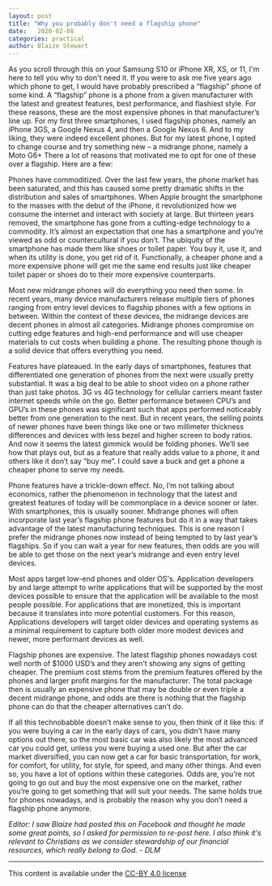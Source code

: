 ```yaml
---
layout: post
title: "Why you probably don't need a flagship phone"
date:   2020-02-08
categories: practical
author: Blaize Stewart
---
```


As you scroll through this on your Samsung S10 or iPhone XR, XS, or 11, I'm here to tell you why to don't need it. If you were to ask me five years ago which phone to get, I would have probably prescribed a “flagship” phone of some kind. A “flagship” phone is a phone from a given manufacturer with the latest and greatest features, best performance, and flashiest style. For these reasons, these are the most expensive phones in that manufacturer’s line up. For my first three smartphones, I used flagship phones, namely an iPhone 3GS, a Google Nexus 4, and then a Google Nexus 6. And to my liking, they were indeed excellent phones. But for my latest phone, I opted to change course and try something new – a midrange phone, namely a Moto G6+ There a lot of reasons that motivated me to opt for one of these over a flagship. Here are a few:

Phones have commoditized. Over the last few years, the phone market has been saturated, and this has caused some pretty dramatic shifts in the distribution and sales of smartphones. When Apple brought the smartphone to the masses with the debut of the iPhone, it revolutionized how we consume the internet and interact with society at large. But thirteen years removed, the smartphone has gone from a cutting-edge technology to a commodity. It’s almost an expectation that one has a smartphone and you’re viewed as odd or countercultural if you don’t. The ubiquity of the smartphone has made them like shoes or toilet paper. You buy it, use it, and when its utility is done, you get rid of it. Functionally, a cheaper phone and a more expensive phone will get me the same end results just like cheaper toilet paper or shoes do to their more expensive counterparts.

Most new midrange phones will do everything you need then some. In recent years, many device manufacturers release multiple tiers of phones ranging from entry level devices to flagship phones with a few options in between. Within the context of these devices, the midrange devices are decent phones in almost all categories. Midrange phones compromise on cutting edge features and high-end performance and will use cheaper materials to cut costs when building a phone. The resulting phone though is a solid device that offers everything you need.

Features have plateaued. In the early days of smartphones, features that differentiated one generation of phones from the next were usually pretty substantial. It was a big deal to be able to shoot video on a phone rather than just take photos. 3G vs 4G technology for cellular carriers meant faster internet speeds while on the go. Better performance between CPU’s and GPU’s in these phones was significant such that apps performed noticeably better from one generation to the next. But in recent years, the selling points of newer phones have been things like one or two millimeter thickness differences and devices with less bezel and higher screen to body ratios. And now it seems the latest gimmick would be folding phones. We’ll see how that plays out, but as a feature that really adds value to a phone, it and others like it don’t say “buy me”. I could save a buck and get a phone a cheaper phone to serve my needs.

Phone features have a trickle-down effect. No, I’m not talking about economics, rather the phenomenon in technology that the latest and greatest features of today will be commonplace in a device sooner or later. With smartphones, this is usually sooner. Midrange phones will often incorporate last year’s flagship phone features but do it in a way that takes advantage of the latest manufacturing techniques. This is one reason I prefer the midrange phones now instead of being tempted to by last year’s flagships. So if you can wait a year for new features, then odds are you will be able to get those on the next year’s midrange and even entry level devices.

Most apps target low-end phones and older OS's. Application developers by and large attempt to write applications that will be supported by the most devices possible to ensure that the application will be available to the most people possible. For applications that are monetized, this is important because it translates into more potential customers. For this reason, Applications developers will target older devices and operating systems as a minimal requirement to capture both older more modest devices and newer, more performant devices as well.

Flagship phones are expensive. The latest flagship phones nowadays cost well north of $1000 USD’s and they aren’t showing any signs of getting cheaper. The premium cost stems from the premium features offered by the phones and larger profit margins for the manufacturer. The total package then is usually an expensive phone that may be double or even triple a decent midrange phone, and odds are there is nothing that the flagship phone can do that the cheaper alternatives can’t do.

If all this technobabble doesn’t make sense to you, then think of it like this: if you were buying a car in the early days of cars, you didn’t have many options out there, so the most basic car was also likely the most advanced car you could get, unless you were buying a used one. But after the car market diversified, you can now get a car for basic transportation, for work, for comfort, for utility, for style, for speed, and many other things. And even so, you have a lot of options within these categories. Odds are, you’re not going to go out and buy the most expensive one on the market, rather you’re going to get something that will suit your needs. The same holds true for phones nowadays, and is probably the reason why you don’t need a flagship phone anymore.

*Editor: I saw Blaize had posted this on Facebook and thought he made some great points, so I asked for permission to re-post here. I also think it's relevant to Christians as we consider stewardship of our financial resources, which really belong to God. - DLM*

---

This content is available under the [CC-BY 4.0 license](https://creativecommons.org/licenses/by/4.0/)
